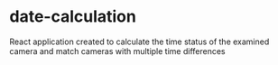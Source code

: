 # date-calculation
 React application created to calculate the time status of the examined camera and match cameras with multiple time differences
